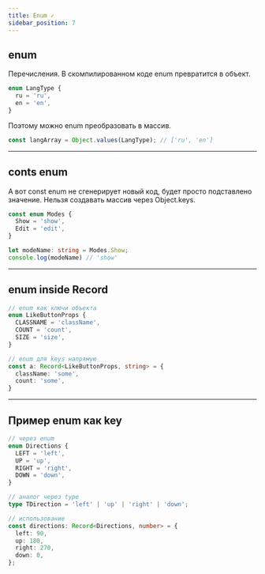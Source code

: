```yaml
---
title: Enum ✓
sidebar_position: 7
---
```


## enum

Перечисления. В скомпилированном коде enum превратится в объект.

```ts
enum LangType {
  ru = 'ru',
  en = 'en',
}
```

Поэтому можно enum преобразовать в массив.

```ts
const langArray = Object.values(LangType); // ['ru', 'en']
```

---

## conts enum

А вот const enum не сгенерирует новый код, будет просто подставлено значение. Нельзя создавать массив через Object.keys.

```ts
const enum Modes { 
  Show = 'show', 
  Edit = 'edit',
}

let modeName: string = Modes.Show;
console.log(modeName) // 'show'
```

---

## enum inside Record

```ts
// enum как ключи объекта
enum LikeButtonProps {
  CLASSNAME = 'className',
  COUNT = 'count',
  SIZE = 'size',
}

// enum для keys напрямую
const a: Record<LikeButtonProps, string> = {
  className: 'some',
  count: 'some',
}
```

---

## Пример enum как key

```ts
// через enum
enum Directions {
  LEFT = 'left',
  UP = 'up',
  RIGHT = 'right',
  DOWN = 'down',
}

// аналог через type
type TDirection = 'left' | 'up' | 'right' | 'down';

// использование
const directions: Record<Directions, number> = {
  left: 90,
  up: 180,
  right: 270,
  down: 0,
};
```
